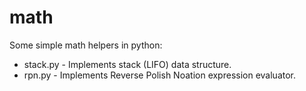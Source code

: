 # math
Some simple math helpers in python: <br />
- stack.py - Implements stack (LIFO) data structure. <br />
- rpn.py   - Implements Reverse Polish Noation expression evaluator. <br />

